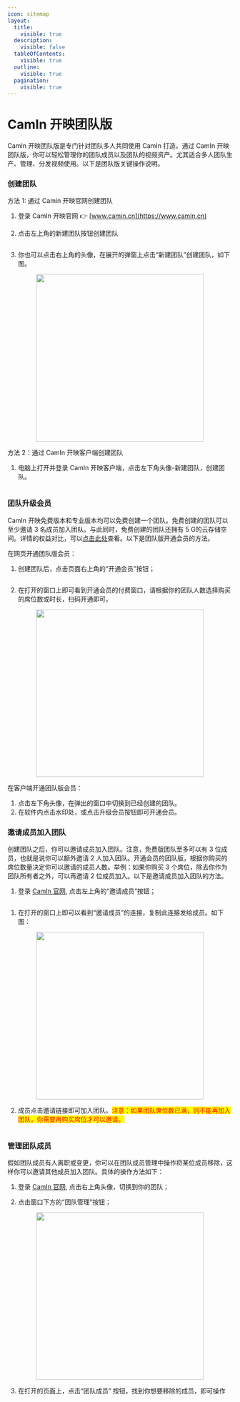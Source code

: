 ```yaml
---
icon: sitemap
layout:
  title:
    visible: true
  description:
    visible: false
  tableOfContents:
    visible: true
  outline:
    visible: true
  pagination:
    visible: true
---
```


# CamIn 开映团队版

CamIn 开映团队版是专门针对团队多人共同使用 CamIn 打造。通过 CamIn 开映团队版，你可以轻松管理你的团队成员以及团队的视频资产。尤其适合多人团队生产、管理、分发视频使用。以下是团队版关键操作说明。

### 创建团队

方法 1: 通过 Camin 开映官网创建团队

1. 登录 CamIn 开映官网 👉 [www.camin.cn](https://www.camin.cn)
2.  点击左上角的新建团队按钮创建团队

    <figure><img src=".gitbook/assets/image (109).png" alt=""><figcaption></figcaption></figure>


3.  你也可以点击右上角的头像，在展开的弹窗上点击“新建团队”创建团队，如下图。

    <figure><img src=".gitbook/assets/image (110).png" alt="" width="375"><figcaption></figcaption></figure>

方法 2：通过 CamIn 开映客户端创建团队

1.  电脑上打开并登录 CamIn 开映客户端，点击左下角头像-新建团队，创建团队。

    <figure><img src=".gitbook/assets/image (111).png" alt=""><figcaption></figcaption></figure>



### 团队升级会员

CamIn 开映免费版本和专业版本均可以免费创建一个团队。免费创建的团队可以至少邀请 3 名成员加入团队。与此同时，免费创建的团队还拥有 5 G的云存储空间。详情的权益对比，可以[点击此处](https://www.camin.cn/pricing)查看。以下是团队版开通会员的方法。

在网页开通团队版会员：

1.  创建团队后，点击页面右上角的“开通会员”按钮；

    <figure><img src=".gitbook/assets/image (112).png" alt=""><figcaption></figcaption></figure>
2.  在打开的窗口上即可看到开通会员的付费窗口，请根据你的团队人数选择购买的席位数或时长，扫码开通即可。

    <figure><img src=".gitbook/assets/image (113).png" alt="" width="375"><figcaption></figcaption></figure>



在客户端开通团队版会员：

1. 点击左下角头像，在弹出的窗口中切换到已经创建的团队。
2. 在软件内点击水印处，或点击升级会员按钮即可开通会员。

### 邀请成员加入团队

创建团队之后，你可以邀请成员加入团队。注意，免费版团队至多可以有 3 位成员，也就是说你可以额外邀请 2 人加入团队。开通会员的团队版，根据你购买的席位数量决定你可以邀请的成员人数。举例：如果你购买 3 个席位，除去你作为团队所有者之外，可以再邀请 2 位成员加入。以下是邀请成员加入团队的方法。

1. 登录 [CamIn 官网](https://www.camin.cn), 点击左上角的“邀请成员”按钮；

<figure><img src=".gitbook/assets/image (4).png" alt=""><figcaption></figcaption></figure>



1.  在打开的窗口上即可以看到“邀请成员”的连接，复制此连接发给成员。如下图：

    <figure><img src=".gitbook/assets/image (1) (1).png" alt="" width="375"><figcaption></figcaption></figure>


2.  成员点击邀请链接即可加入团队。<mark style="color:red;">注意：如果团队席位数已满，则不能再加入团队，你需要再购买席位才可以邀请。</mark>

    <figure><img src=".gitbook/assets/image (2) (1).png" alt=""><figcaption></figcaption></figure>



### 管理团队成员

假如团队成员有人离职或变更，你可以在团队成员管理中操作将某位成员移除，这样你可以邀请其他成员加入团队。具体的操作方法如下：

1. 登录 [CamIn 官网](https://www.camin.cn), 点击右上角头像，切换到你的团队；
2.  点击窗口下方的“团队管理”按钮；

    <figure><img src=".gitbook/assets/image (114).png" alt="" width="375"><figcaption></figcaption></figure>
3.  在打开的页面上，点击“团队成员” 按钮，找到你想要移除的成员，即可操作

    <figure><img src=".gitbook/assets/企业微信截图_d7b40634-1df1-4cf6-a033-578f130b9953.png" alt=""><figcaption></figcaption></figure>
